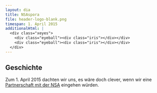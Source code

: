 ```yaml
---
layout: dia
title: NSAspora
file: header-logo-blank.png
timespan: 1. April 2015
additionalHtml: |
  <div class="xeyes">
    <div class="eyeball"><div class="iris"></div></div>
    <div class="eyeball"><div class="iris"></div></div>
  </div>
---
```


## Geschichte

Zum 1. April 2015 dachten wir uns, es wäre doch clever, wenn wir eine [Partnerschaft mit der NSA](https://pod.geraspora.de/posts/3445042) eingehen würden.
